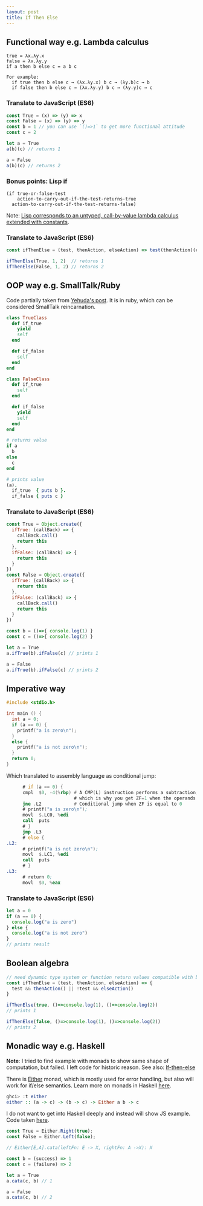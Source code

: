 ```yaml
---
layout: post
title: If Then Else
---
```


## Functional way e.g. Lambda calculus

```
true = λx.λy.x
false = λx.λy.y
if a then b else c = a b c

For example:
  if true then b else c → (λx.λy.x) b c → (λy.b)c → b
  if false then b else c → (λx.λy.y) b c → (λy.y)c → c
```

### Translate to JavaScript (ES6)

```js
const True = (x) => (y) => x
const False = (x) => (y) => y
const b = 1 // you can use `()=>1` to get more functional attitude
const c = 2

let a = True
a(b)(c) // returns 1

a = False
a(b)(c) // returns 2
```

### Bonus points: Lisp if

```
(if true-or-false-test
    action-to-carry-out-if-the-test-returns-true
  action-to-carry-out-if-the-test-returns-false)
```

Note: [Lisp corresponds to an untyped, call-by-value lambda calculus extended with constants](http://stackoverflow.com/questions/2750421/what-type-of-lambda-calculus-would-lisp-loosely-be-an-example-of).

### Translate to JavaScript (ES6)

```js
const ifThenElse = (test, thenAction, elseAction) => test(thenAction)(elseAction)

ifThenElse(True, 1, 2)  // returns 1
ifThenElse(False, 1, 2) // returns 2
```

## OOP way e.g. SmallTalk/Ruby

Code partially taken from [Yehuda's post](http://yehudakatz.com/2009/10/04/emulating-smalltalks-conditionals-in-ruby/). It is in ruby, which can be considered SmallTalk reincarnation.

```ruby
class TrueClass
  def if_true
    yield
    self
  end

  def if_false
    self
  end
end

class FalseClass
  def if_true
    self
  end

  def if_false
    yield
    self
  end
end

# returns value
if a
  b
else
  c
end

# prints value
(a).
  if_true  { puts b }.
  if_false { puts c }
```

### Translate to JavaScript (ES6)

```js
const True = Object.create({
  ifTrue: (callBack) => {
    callBack.call()
    return this
  },
  ifFalse: (callBack) => {
    return this
  }
})
const False = Object.create({
  ifTrue: (callBack) => {
    return this
  },
  ifFalse: (callBack) => {
    callBack.call()
    return this
  }
})

const b = ()=>{ console.log(1) }
const c = ()=>{ console.log(2) }

let a = True
a.ifTrue(b).ifFalse(c) // prints 1

a = False
a.ifTrue(b).ifFalse(c) // prints 2
```




## Imperative way

```c
#include <stdio.h>

int main () {
  int a = 0;
  if (a == 0) {
    printf("a is zero\n");
  }
  else {
    printf("a is not zero\n");
  }
  return 0;
}
```

Which translated to assembly language as conditional jump:

```asm
      # if (a == 0) {
      cmpl  $0, -4(%rbp) # A CMP(L) instruction performs a subtraction, and throws the value of the result away, while keeping the flags;
                         # which is why you get ZF=1 when the operands are equal and ZF=0 when they're not.
      jne .L2            # Conditional jump when ZF is equal to 0
      # printf("a is zero\n");
      movl  $.LC0, %edi
      call  puts
      # }
      jmp .L3
      # else {
.L2:
      # printf("a is not zero\n");
      movl  $.LC1, %edi
      call  puts
      # }
.L3:
      # return 0;
      movl  $0, %eax
```

### Translate to JavaScript (ES6)

```js
let a = 0
if (a == 0) {
  console.log("a is zero")
} else {
  console.log("a is not zero")
}
// prints result
```

## Boolean algebra

```js
// need dynamic type system or function return values compatible with boolean
const ifThenElse = (test, thenAction, elseAction) => {
  test && thenAction() || !test && elseAction()
}

ifThenElse(true, ()=>console.log(1), ()=>console.log(2))
// prints 1

ifThenElse(false, ()=>console.log(1), ()=>console.log(2))
// prints 2
```

## Monadic way e.g. Haskell

**Note**: I tried to find example with monads to show same shape of computation, but failed. I left code for historic reason. See also: [If-then-else](https://wiki.haskell.org/If-then-else)

There is [Either](https://hackage.haskell.org/package/category-extras-0.52.0/docs/Control-Monad-Either.html) monad, which is mostly used for error handling, but also will work for if/else semantics. Learn more on monads in Haskell [here](http://learnyouahaskell.com/for-a-few-monads-more).

```haskell
ghci> :t either
either :: (a -> c) -> (b -> c) -> Either a b -> c
```

I do not want to get into Haskell deeply and instead will show JS example. Code taken [here](https://cwmyers.github.io/monet.js/#either).

```js
const True = Either.Right(true);
const False = Either.Left(false);

// Either[E,A].cata(leftFn: E -> X, rightFn: A ->X): X

const b = (success) => 1
const c = (failure) => 2

let a = True
a.cata(c, b) // 1

a = False
a.cata(c, b) // 2
```
